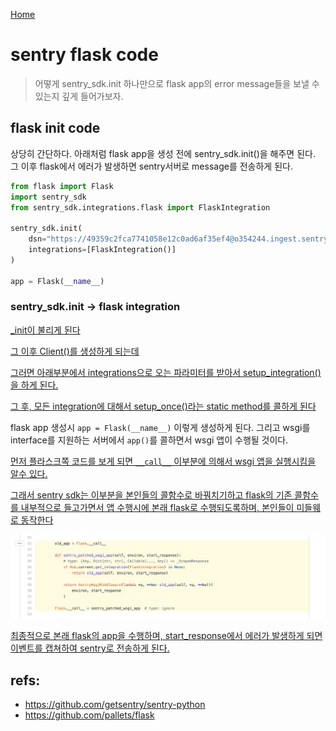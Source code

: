 [Home](/README.md)

# sentry flask code

> 어떻게 sentry_sdk.init 하나만으로 flask app의 error message들을 보낼 수 있는지 깊게 들어가보자.

## flask init code

상당히 간단하다. 아래처럼 flask app을 생성 전에 sentry_sdk.init()을 해주면 된다. 그 이후 flask에서 에러가 발생하면 sentry서버로 message를 전송하게 된다.

```python
from flask import Flask
import sentry_sdk
from sentry_sdk.integrations.flask import FlaskIntegration

sentry_sdk.init(
    dsn="https://49359c2fca7741058e12c0ad6af35ef4@o354244.ingest.sentry.io/5174014",
    integrations=[FlaskIntegration()]
)

app = Flask(__name__)
```



### sentry_sdk.init -> flask integration

[_init이 불리게 된다](https://github.com/getsentry/sentry-python/blob/cd646579d04e2fad6a8994304314ac52fec2f83c/sentry_sdk/hub.py#L100)

[그 이후 Client()를 생성하게 되는데](https://github.com/getsentry/sentry-python/blob/cd646579d04e2fad6a8994304314ac52fec2f83c/sentry_sdk/client.py#L74)

[그러면 아래부분에서 integrations으로 오는 파라미터를 받아서 setup_integration()을 하게 된다.](https://github.com/getsentry/sentry-python/blob/cd646579d04e2fad6a8994304314ac52fec2f83c/sentry_sdk/client.py#L121)

[그 후, 모든 integration에 대해서 setup_once()라는 static method를 콜하게 된다](https://github.com/getsentry/sentry-python/blob/cd646579d04e2fad6a8994304314ac52fec2f83c/sentry_sdk/integrations/__init__.py#L120)



flask app 생성시 `app = Flask(__name__)` 이렇게 생성하게 된다. 그리고 wsgi를 interface를 지원하는 서버에서 `app()`를 콜하면서 wsgi 앱이 수행될 것이다.

[먼저 플라스크쪽 코드를 보게 되면 `__call__` 이부분에 의해서 wsgi 앱을 실행시킴을 알수 있다.](https://github.com/pallets/flask/blob/2062d984abd3364557a6dcbd3300cfe3e4ecf156/src/flask/app.py#L2364)

[그래서 sentry sdk는 이부분을 본인들의 콜함수로 바꿔치기하고 flask의 기존 콜함수를 내부적으로 들고가면서 앱 수행시에 본래 flask로 수행되도록하며, 본인들이 미들웨로 동작한다](https://github.com/getsentry/sentry-python/blob/cd646579d04e2fad6a8994304314ac52fec2f83c/sentry_sdk/integrations/flask.py#L82-L93)

![](img/sentry-2.png)

[최종적으로 본래 flask의 app을 수행하며, start_response에서 에러가 발생하게 되면 이벤트를 캡쳐하여 sentry로 전송하게 된다.](https://github.com/getsentry/sentry-python/blob/cd646579d04e2fad6a8994304314ac52fec2f83c/sentry_sdk/integrations/wsgi.py#L120-L129)


## refs:
* https://github.com/getsentry/sentry-python
* https://github.com/pallets/flask
